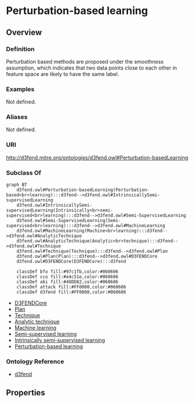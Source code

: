 # Perturbation-based learning

## Overview

### Definition
Perturbation based methods are proposed under the smoothness assumption, which indicates that two data points close to each other in feature space are likely to have the same label.

### Examples
Not defined.

### Aliases
Not defined.

### URI
http://d3fend.mitre.org/ontologies/d3fend.owl#Perturbation-basedLearning

### Subclass Of
```mermaid
graph BT
    d3fend.owl#Perturbation-basedLearning(Perturbation-based<br>learning):::d3fend-->d3fend.owl#IntrinsicallySemi-supervisedLearning
    d3fend.owl#IntrinsicallySemi-supervisedLearning(Intrinsically<br>semi-supervised<br>learning):::d3fend-->d3fend.owl#Semi-SupervisedLearning
    d3fend.owl#Semi-SupervisedLearning(Semi-supervised<br>learning):::d3fend-->d3fend.owl#MachineLearning
    d3fend.owl#MachineLearning(Machine<br>learning):::d3fend-->d3fend.owl#AnalyticTechnique
    d3fend.owl#AnalyticTechnique(Analytic<br>technique):::d3fend-->d3fend.owl#Technique
    d3fend.owl#Technique(Technique):::d3fend-->d3fend.owl#Plan
    d3fend.owl#Plan(Plan):::d3fend-->d3fend.owl#D3FENDCore
    d3fend.owl#D3FENDCore(D3FENDCore):::d3fend
    
    classDef bfo fill:#97c1fb,color:#060606
    classDef cco fill:#e4c51e,color:#060606
    classDef abi fill:#48DD82,color:#060606
    classDef attack fill:#FF0000,color:#060606
    classDef d3fend fill:#FF0000,color:#060606
```

- [D3FENDCore](/docs/ontology/reference/model/D3FENDCore/D3FENDCore.md)
- [Plan](/docs/ontology/reference/model/D3FENDCore/Plan/Plan.md)
- [Technique](/docs/ontology/reference/model/D3FENDCore/Plan/Technique/Technique.md)
- [Analytic technique](/docs/ontology/reference/model/D3FENDCore/Plan/Technique/Analytic%20technique/Analytic%20technique.md)
- [Machine learning](/docs/ontology/reference/model/D3FENDCore/Plan/Technique/Analytic%20technique/Machine%20learning/Machine%20learning.md)
- [Semi-supervised learning](/docs/ontology/reference/model/D3FENDCore/Plan/Technique/Analytic%20technique/Machine%20learning/Semi-supervised%20learning/Semi-supervised%20learning.md)
- [Intrinsically semi-supervised learning](/docs/ontology/reference/model/D3FENDCore/Plan/Technique/Analytic%20technique/Machine%20learning/Semi-supervised%20learning/Intrinsically%20semi-supervised%20learning/Intrinsically%20semi-supervised%20learning.md)
- [Perturbation-based learning](/docs/ontology/reference/model/D3FENDCore/Plan/Technique/Analytic%20technique/Machine%20learning/Semi-supervised%20learning/Intrinsically%20semi-supervised%20learning/Perturbation-based%20learning/Perturbation-based%20learning.md)


### Ontology Reference
- [d3fend](http://d3fend.mitre.org/ontologies/d3fend.owl#)

## Properties
